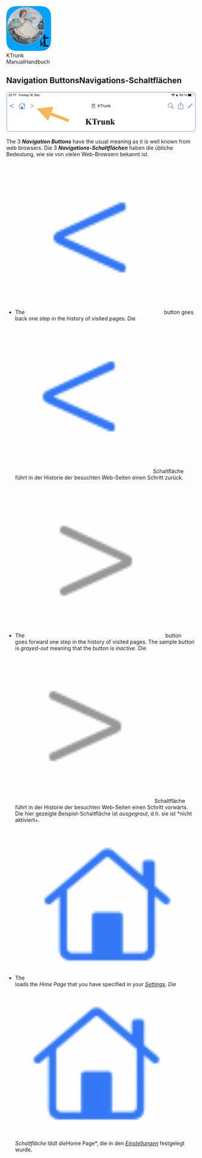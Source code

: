 
<div class="logoRow">
  <div class="logoColumn logoColumnLeft">
    <img src="./../logo120.png">
  </div>
  <div class="logoColumn logoColumnRight">
    <div class="vCentered">
      <div class="logoTitle">KTrunk</div>
      <div class="logoTitle"><span class="en">Manual</span><span class="de">Handbuch</span></div>
    </div>
  </div>
</div>


## <span class="en">Navigation Buttons</span><span class="de">Navigations-Schaltflächen</span>

<img src="NavigationButtons.png" style="border: 2px solid #B0C4DE; border-radius: 10px;">

<span class="en">The 3 ***Navigation Buttons*** have the usual meaning as it is well known from web browsers.</span>
<span class="de">Die 3 ***Navigations-Schaltflächen*** haben die übliche Bedeutung, wie sie von vielen Web-Browsern bekannt ist.</span>

 * <span class="en">The <img src="NavigationButtonBackward.jpg" class="appButton"> button goes back one step in the history of visited pages.</span>
<span class="de">Die <img src="NavigationButtonBackward.jpg" class="appButton"> Schaltfläche führt in der Historie der besuchten Web-Seiten einen Schritt zurück.</span>

 * <span class="en">The <img src="NavigationButtonForward.jpg" class="appButton"> button goes forward one step in the history of visited pages. The sample button is *grayed-out* meaning that the button is *inactive*.</span>
<span class="de">Die <img src="NavigationButtonForward.jpg" class="appButton"> Schaltfläche führt in der Historie der besuchten Web-Seiten einen Schritt vorwärts. Die hier gezeigte Beispiel-Schaltfläche ist *ausgegraut*, d.h. sie ist *nicht aktiviert+.</span>

 * <span class="en">The <img src="NavigationButtonHome.jpg" class="appButton"> loads the *Hime Page* that you have specified in your *[Settings](Settings.md).</span>
<span class="de">Die <img src="NavigationButtonHome.jpg" class="appButton"> Schaltfläche lädt die*Home Page*, die in den *[Einstellungen](Settings.md)* festgelegt wurde.</span>
